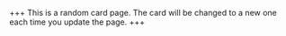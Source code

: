 +++
This is a random card page.
The card will be changed to a new one each time you update the page.
+++

